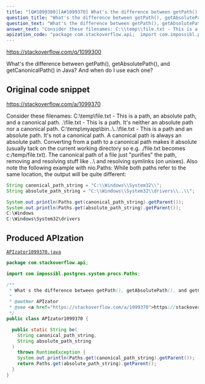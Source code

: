 ```yaml
---
title: "[Q#1099300][A#1099370] What's the difference between getPath(), getAbsolutePath(), and getCanonicalPath() in Java?"
question_title: "What's the difference between getPath(), getAbsolutePath(), and getCanonicalPath() in Java?"
question_text: "What's the difference between getPath(), getAbsolutePath(), and getCanonicalPath() in Java? And when do I use each one?"
answer_text: "Consider these filenames: C:\\temp\\file.txt - This is a path, an absolute path, and a canonical path. .\\file.txt - This is a path. It's neither an absolute path nor a canonical path. C:\\temp\\myapp\\bin\\..\\\\..\\file.txt - This is a path and an absolute path. It's not a canonical path. A canonical path is always an absolute path. Converting from a path to a canonical path makes it absolute (usually tack on the current working directory so e.g. ./file.txt becomes c:/temp/file.txt). The  canonical path of a file just \"purifies\" the path, removing and resolving stuff like ..\\ and resolving symlinks (on unixes). Also note the following example with nio.Paths: While both paths refer to the same location, the output will be quite different:"
apization_code: "package com.stackoverflow.api;  import com.impossibl.postgres.system.procs.Paths;  /**  * What's the difference between getPath(), getAbsolutePath(), and getCanonicalPath() in Java?  *  * @author APIzator  * @see <a href=\"https://stackoverflow.com/a/1099370\">https://stackoverflow.com/a/1099370</a>  */ public class APIzator1099370 {    public static String be(     String canonical_path_string,     String absolute_path_string   )     throws RuntimeException {     System.out.println(Paths.get(canonical_path_string).getParent());     return Paths.get(absolute_path_string).getParent();   } }"
---
```


https://stackoverflow.com/q/1099300

What&#x27;s the difference between getPath(), getAbsolutePath(), and getCanonicalPath() in Java?
And when do I use each one?



## Original code snippet

https://stackoverflow.com/a/1099370

Consider these filenames:
C:\temp\file.txt - This is a path, an absolute path, and a canonical path.
.\file.txt - This is a path. It&#x27;s neither an absolute path nor a canonical path.
C:\temp\myapp\bin\..\\..\file.txt - This is a path and an absolute path. It&#x27;s not a canonical path.
A canonical path is always an absolute path.
Converting from a path to a canonical path makes it absolute (usually tack on the current working directory so e.g. ./file.txt becomes c:/temp/file.txt). The  canonical path of a file just &quot;purifies&quot; the path, removing and resolving stuff like ..\ and resolving symlinks (on unixes).
Also note the following example with nio.Paths:
While both paths refer to the same location, the output will be quite different:

```java
String canonical_path_string = "C:\\Windows\\System32\\";
String absolute_path_string = "C:\\Windows\\System32\\drivers\\..\\";

System.out.println(Paths.get(canonical_path_string).getParent());
System.out.println(Paths.get(absolute_path_string).getParent());
C:\Windows
C:\Windows\System32\drivers
```

## Produced APIzation

[`APIzator1099370.java`](https://github.com/pasqualesalza/apization-temp-data/raw/master/apizations/java/APIzator1099370.java)

```java
package com.stackoverflow.api;

import com.impossibl.postgres.system.procs.Paths;

/**
 * What's the difference between getPath(), getAbsolutePath(), and getCanonicalPath() in Java?
 *
 * @author APIzator
 * @see <a href="https://stackoverflow.com/a/1099370">https://stackoverflow.com/a/1099370</a>
 */
public class APIzator1099370 {

  public static String be(
    String canonical_path_string,
    String absolute_path_string
  )
    throws RuntimeException {
    System.out.println(Paths.get(canonical_path_string).getParent());
    return Paths.get(absolute_path_string).getParent();
  }
}

```